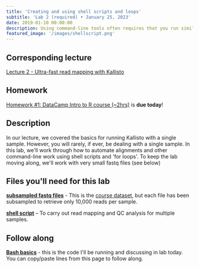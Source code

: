```yaml
---
title: 'Creating and using shell scripts and loops'
subtitle: 'Lab 2 (required) • January 25, 2023'
date: 2019-01-10 00:00:00
description: Using command-line tools often requires that you run similar code for each of your samples (e.g. read mapping).  In this lab, you'll learn how to automate this redundant process using a simple code-aware text editor, making it possible for you to get work done even when you're not sitting in front of your computer.  How great is that?!
featured_image: '/images/shellscript.png'
---
```


## Corresponding lecture

[Lecture 2 - Ultra-fast read mapping with Kallisto](https://diytranscriptomics.com/project/lecture-02)

## Homework

[Homework #1: DataCamp Intro to R course (~2hrs)](https://www.datacamp.com/courses/free-introduction-to-r) is **due today**!

## Description

In our lecture, we covered the basics for running Kallisto with a single sample.  However, you will rarely, if ever, be dealing with a single sample.  In this lab, we'll work through how to automate alignments and other command-line work using shell scripts and 'for loops'.  To keep the lab moving along, we'll work with very small fastq files (see below)

## Files you'll need for this lab

**[subsampled fastq files](https://drive.google.com/drive/folders/1RVzpLQH62yirGjGpIyjuunOLDlZi2Zjb?usp=sharing)** - This is the [course dataset](https://diytranscriptomics.com/data), but each file has been subsampled to retrieve only 10,000 reads per sample.

**[shell script](https://drive.google.com/file/d/1sGkMk-ekZk3pVD0aT5qzvMBo3UYnZSyU/view?usp=sharing)** – To carry out read mapping and QC analysis for multiple samples.

## Follow along

**[Bash basics](https://protocols.hostmicrobe.org/bash)** - this is the code I'll be running and discussing in lab today.  You can copy/paste lines from this page to follow along.





